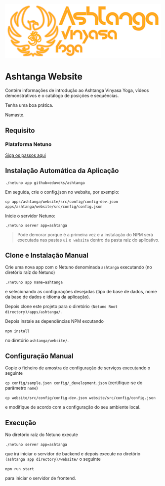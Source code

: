 ![Logo](https://raw.githubusercontent.com/eduveks/ashtanga/main/docs/logo.svg)

# Ashtanga Website

Contém informações de introdução ao Ashtanga Vinyasa Yoga, vídeos demonstrativos e o catálogo de posições e sequências.

Tenha uma boa prática.

Namaste.

## Requisito

### Plataforma Netuno

[Siga os passos aqui](https://doc.netuno.org/docs/en/installation/)

## Instalação Automática da Aplicação

```
./netuno app github=eduveks/ashtanga
```

Em seguida, crie o config.json no website, por exemplo:

```
cp apps/ashtanga/website/src/config/config-dev.json apps/ashtanga/website/src/config/config.json
```

Inicie o servidor Netuno:

```
./netuno server app=ashtanga
```

> Pode demorar porque é a primeira vez e a instalação do NPM será executada nas pastas `ui` e` website` dentro da pasta raiz do aplicativo.

## Clone e Instalação Manual

Crie uma nova app com o Netuno denominada `ashtanga` executando (no diretório raíz do Netuno) 

`./netuno app name=ashtanga`

e selecionando as configurações desejadas (tipo de base de dados, nome da base de dados e idioma da aplicação).

Depois clone este projeto para o diretório `(Netuno Root directory)/apps/ashtanga/`.

Depois instale as dependências NPM excutando

`npm install` 

no diretório `ashtanga/website/`.

## Configuração Manual

Copie o ficheiro de amostra de configuração de serviços executando o seguinte

`cp config/sample.json config/_development.json` (certifique-se do parâmetro `name`)

`cp website/src/config/config-dev.json website/src/config/config.json` 

e modifique de acordo com a configuração do seu ambiente local.

## Execução

No diretório raíz do Netuno execute

`./netuno server app=ashtanga`

que irá iniciar o servidor de backend e depois execute no diretório `(ashtanga app directory)/website/` o seguinte

`npm run start`

para iniciar o servidor de frontend.
